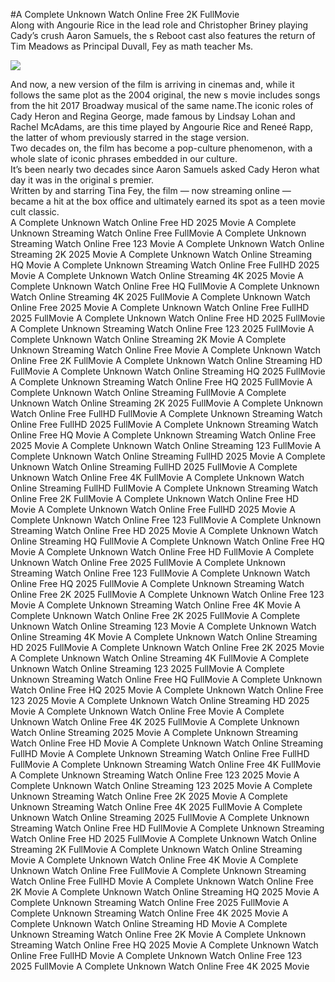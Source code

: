 #A Complete Unknown Watch Online Free 2K FullMovie  
Along with Angourie Rice in the lead role and Christopher Briney playing Cady’s crush Aaron Samuels, the s Reboot cast also features the return of Tim Meadows as Principal Duvall, Fey as math teacher Ms.  
  
[![](https://i.imgur.com/qSNzIqt.png)](https://movie.rssnews.media/dnwMoOjSs.php)  
  
And now, a new version of the film is arriving in cinemas and, while it follows the same plot as the 2004 original, the new s movie includes songs from the hit 2017 Broadway musical of the same name.The iconic roles of Cady Heron and Regina George, made famous by Lindsay Lohan and Rachel McAdams, are this time played by Angourie Rice and Reneé Rapp, the latter of whom previously starred in the stage version.  
Two decades on, the film has become a pop-culture phenomenon, with a whole slate of iconic phrases embedded in our culture.  
It’s been nearly two decades since Aaron Samuels asked Cady Heron what day it was in the original s premier.  
Written by and starring Tina Fey, the film — now streaming online — became a hit at the box office and ultimately earned its spot as a teen movie cult classic.  
A Complete Unknown Watch Online Free HD 2025 Movie
A Complete Unknown Streaming Watch Online Free FullMovie
A Complete Unknown Streaming Watch Online Free 123 Movie
A Complete Unknown Watch Online Streaming 2K 2025 Movie
A Complete Unknown Watch Online Streaming HQ Movie
A Complete Unknown Streaming Watch Online Free FullHD 2025 Movie
A Complete Unknown Watch Online Streaming 4K 2025 Movie
A Complete Unknown Watch Online Free HQ FullMovie
A Complete Unknown Watch Online Streaming 4K 2025 FullMovie
A Complete Unknown Watch Online Free 2025 Movie
A Complete Unknown Watch Online Free FullHD 2025 FullMovie
A Complete Unknown Watch Online Free HD 2025 FullMovie
A Complete Unknown Streaming Watch Online Free 123 2025 FullMovie
A Complete Unknown Watch Online Streaming 2K Movie
A Complete Unknown Streaming Watch Online Free Movie
A Complete Unknown Watch Online Free 2K FullMovie
A Complete Unknown Watch Online Streaming HD FullMovie
A Complete Unknown Watch Online Streaming HQ 2025 FullMovie
A Complete Unknown Streaming Watch Online Free HQ 2025 FullMovie
A Complete Unknown Watch Online Streaming FullMovie
A Complete Unknown Watch Online Streaming 2K 2025 FullMovie
A Complete Unknown Watch Online Free FullHD FullMovie
A Complete Unknown Streaming Watch Online Free FullHD 2025 FullMovie
A Complete Unknown Streaming Watch Online Free HQ Movie
A Complete Unknown Streaming Watch Online Free 2025 Movie
A Complete Unknown Watch Online Streaming 123 FullMovie
A Complete Unknown Watch Online Streaming FullHD 2025 Movie
A Complete Unknown Watch Online Streaming FullHD 2025 FullMovie
A Complete Unknown Watch Online Free 4K FullMovie
A Complete Unknown Watch Online Streaming FullHD FullMovie
A Complete Unknown Streaming Watch Online Free 2K FullMovie
A Complete Unknown Watch Online Free HD Movie
A Complete Unknown Watch Online Free FullHD 2025 Movie
A Complete Unknown Watch Online Free 123 FullMovie
A Complete Unknown Streaming Watch Online Free HD 2025 Movie
A Complete Unknown Watch Online Streaming HQ FullMovie
A Complete Unknown Watch Online Free HQ Movie
A Complete Unknown Watch Online Free HD FullMovie
A Complete Unknown Watch Online Free 2025 FullMovie
A Complete Unknown Streaming Watch Online Free 123 FullMovie
A Complete Unknown Watch Online Free HQ 2025 FullMovie
A Complete Unknown Streaming Watch Online Free 2K 2025 FullMovie
A Complete Unknown Watch Online Free 123 Movie
A Complete Unknown Streaming Watch Online Free 4K Movie
A Complete Unknown Watch Online Free 2K 2025 FullMovie
A Complete Unknown Watch Online Streaming 123 Movie
A Complete Unknown Watch Online Streaming 4K Movie
A Complete Unknown Watch Online Streaming HD 2025 FullMovie
A Complete Unknown Watch Online Free 2K 2025 Movie
A Complete Unknown Watch Online Streaming 4K FullMovie
A Complete Unknown Watch Online Streaming 123 2025 FullMovie
A Complete Unknown Streaming Watch Online Free HQ FullMovie
A Complete Unknown Watch Online Free HQ 2025 Movie
A Complete Unknown Watch Online Free 123 2025 Movie
A Complete Unknown Watch Online Streaming HD 2025 Movie
A Complete Unknown Watch Online Free Movie
A Complete Unknown Watch Online Free 4K 2025 FullMovie
A Complete Unknown Watch Online Streaming 2025 Movie
A Complete Unknown Streaming Watch Online Free HD Movie
A Complete Unknown Watch Online Streaming FullHD Movie
A Complete Unknown Streaming Watch Online Free FullHD FullMovie
A Complete Unknown Streaming Watch Online Free 4K FullMovie
A Complete Unknown Streaming Watch Online Free 123 2025 Movie
A Complete Unknown Watch Online Streaming 123 2025 Movie
A Complete Unknown Streaming Watch Online Free 2K 2025 Movie
A Complete Unknown Streaming Watch Online Free 4K 2025 FullMovie
A Complete Unknown Watch Online Streaming 2025 FullMovie
A Complete Unknown Streaming Watch Online Free HD FullMovie
A Complete Unknown Streaming Watch Online Free HD 2025 FullMovie
A Complete Unknown Watch Online Streaming 2K FullMovie
A Complete Unknown Watch Online Streaming Movie
A Complete Unknown Watch Online Free 4K Movie
A Complete Unknown Watch Online Free FullMovie
A Complete Unknown Streaming Watch Online Free FullHD Movie
A Complete Unknown Watch Online Free 2K Movie
A Complete Unknown Watch Online Streaming HQ 2025 Movie
A Complete Unknown Streaming Watch Online Free 2025 FullMovie
A Complete Unknown Streaming Watch Online Free 4K 2025 Movie
A Complete Unknown Watch Online Streaming HD Movie
A Complete Unknown Streaming Watch Online Free 2K Movie
A Complete Unknown Streaming Watch Online Free HQ 2025 Movie
A Complete Unknown Watch Online Free FullHD Movie
A Complete Unknown Watch Online Free 123 2025 FullMovie
A Complete Unknown Watch Online Free 4K 2025 Movie
